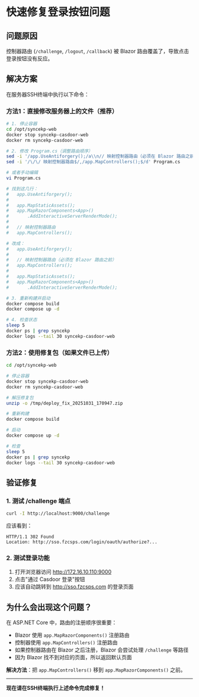 # 快速修复登录按钮问题

## 问题原因
控制器路由 (`/challenge`, `/logout`, `/callback`) 被 Blazor 路由覆盖了，导致点击登录按钮没有反应。

## 解决方案

在服务器SSH终端中执行以下命令：

### 方法1：直接修改服务器上的文件（推荐）

```bash
# 1. 停止容器
cd /opt/syncekp-web
docker stop syncekp-casdoor-web
docker rm syncekp-casdoor-web

# 2. 修改 Program.cs（调整路由顺序）
sed -i '/app.UseAntiforgery();/a\\n// 映射控制器路由（必须在 Blazor 路由之前）\napp.MapControllers();' Program.cs
sed -i '/\/\/ 映射控制器路由$/,/app.MapControllers();$/d' Program.cs

# 或者手动编辑
vi Program.cs

# 找到这几行：
#   app.UseAntiforgery();
#
#   app.MapStaticAssets();
#   app.MapRazorComponents<App>()
#       .AddInteractiveServerRenderMode();
#
#   // 映射控制器路由
#   app.MapControllers();

# 改成：
#   app.UseAntiforgery();
#
#   // 映射控制器路由（必须在 Blazor 路由之前）
#   app.MapControllers();
#
#   app.MapStaticAssets();
#   app.MapRazorComponents<App>()
#       .AddInteractiveServerRenderMode();

# 3. 重新构建并启动
docker compose build
docker compose up -d

# 4. 检查状态
sleep 5
docker ps | grep syncekp
docker logs --tail 30 syncekp-casdoor-web
```

### 方法2：使用修复包（如果文件已上传）

```bash
cd /opt/syncekp-web

# 停止容器
docker stop syncekp-casdoor-web
docker rm syncekp-casdoor-web

# 解压修复包
unzip -o /tmp/deploy_fix_20251031_170947.zip

# 重新构建
docker compose build

# 启动
docker compose up -d

# 检查
sleep 5
docker ps | grep syncekp
docker logs --tail 30 syncekp-casdoor-web
```

## 验证修复

### 1. 测试 /challenge 端点
```bash
curl -I http://localhost:9000/challenge
```

应该看到：
```
HTTP/1.1 302 Found
Location: http://sso.fzcsps.com/login/oauth/authorize?...
```

### 2. 测试登录功能
1. 打开浏览器访问 http://172.16.10.110:9000
2. 点击"通过 Casdoor 登录"按钮
3. 应该自动跳转到 http://sso.fzcsps.com 的登录页面

## 为什么会出现这个问题？

在 ASP.NET Core 中，路由的注册顺序很重要：
- Blazor 使用 `app.MapRazorComponents()` 注册路由
- 控制器使用 `app.MapControllers()` 注册路由
- 如果控制器路由在 Blazor 之后注册，Blazor 会尝试处理 `/challenge` 等路径
- 因为 Blazor 找不到对应的页面，所以返回默认页面

**解决方法**：把 `app.MapControllers()` 移到 `app.MapRazorComponents()` 之前。

---

**现在请在SSH终端执行上述命令完成修复！**
